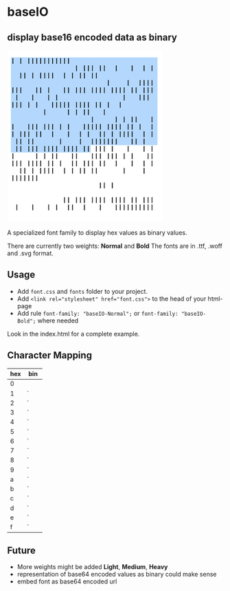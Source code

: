 # baseIO
## display base16 encoded data as binary

![base.io.png](./base.io.png "An image illustrating how the font looks")

A specialized font family to display hex values as binary values.

There are currently two weights: **Normal** and **Bold**
The fonts are in .ttf, .woff and .svg format.

## Usage

- Add `font.css` and `fonts` folder to your project.
- Add `<link rel="stylesheet" href="font.css">` to the head of your html-page
- Add rule `font-family: "baseIO-Normal";` or `font-family: "baseIO-Bold";` where needed

Look in the index.html for a complete example.

## Character Mapping

| hex | bin
| --- | ---
| 0   | `    ` 
| 1   | `   |` 
| 2   | `  | ` 
| 3   | `  ||` 
| 4   | ` |  ` 
| 5   | ` | |` 
| 6   | ` || ` 
| 7   | ` |||` 
| 8   | `|   ` 
| 9   | `|  |`
| a   | `| | ` 
| b   | `| ||` 
| c   | `||  ` 
| d   | `|| |` 
| e   | `||| ` 
| f   | `||||` 

## Future

- More weights might be added **Light**, **Medium**, **Heavy**
- representation of base64 encoded values as binary could make sense 
- embed font as base64 encoded url
